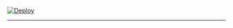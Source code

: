 [![Deploy](https://www.herokucdn.com/deploy/button.svg)](https://dashboard.heroku.com/new?template=https://github.com/IstkharXrobot/TAMANNA)

---

